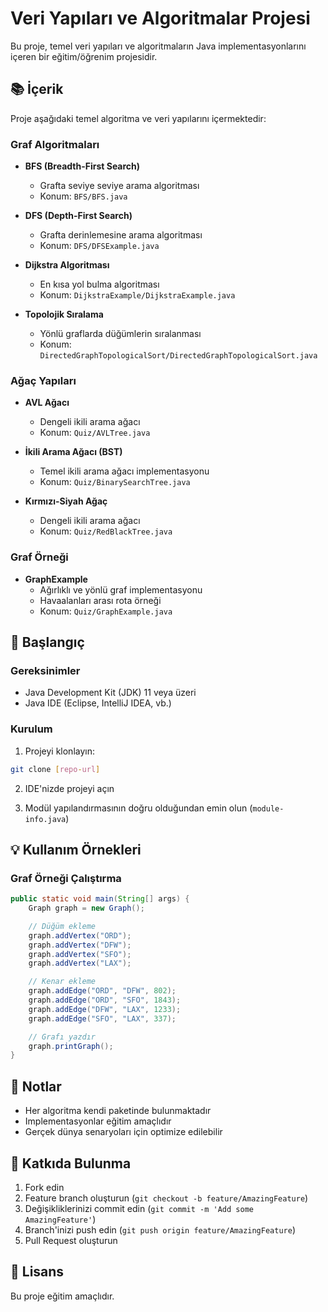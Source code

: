 # Veri Yapıları ve Algoritmalar Projesi

Bu proje, temel veri yapıları ve algoritmaların Java implementasyonlarını içeren bir eğitim/öğrenim projesidir.

## 📚 İçerik

Proje aşağıdaki temel algoritma ve veri yapılarını içermektedir:

### Graf Algoritmaları
- **BFS (Breadth-First Search)**
  - Grafta seviye seviye arama algoritması
  - Konum: `BFS/BFS.java`

- **DFS (Depth-First Search)**
  - Grafta derinlemesine arama algoritması
  - Konum: `DFS/DFSExample.java`

- **Dijkstra Algoritması**
  - En kısa yol bulma algoritması
  - Konum: `DijkstraExample/DijkstraExample.java`

- **Topolojik Sıralama**
  - Yönlü graflarda düğümlerin sıralanması
  - Konum: `DirectedGraphTopologicalSort/DirectedGraphTopologicalSort.java`

### Ağaç Yapıları
- **AVL Ağacı**
  - Dengeli ikili arama ağacı
  - Konum: `Quiz/AVLTree.java`

- **İkili Arama Ağacı (BST)**
  - Temel ikili arama ağacı implementasyonu
  - Konum: `Quiz/BinarySearchTree.java`

- **Kırmızı-Siyah Ağaç**
  - Dengeli ikili arama ağacı
  - Konum: `Quiz/RedBlackTree.java`

### Graf Örneği
- **GraphExample**
  - Ağırlıklı ve yönlü graf implementasyonu
  - Havaalanları arası rota örneği
  - Konum: `Quiz/GraphExample.java`

## 🚀 Başlangıç

### Gereksinimler
- Java Development Kit (JDK) 11 veya üzeri
- Java IDE (Eclipse, IntelliJ IDEA, vb.)

### Kurulum
1. Projeyi klonlayın:
```bash
git clone [repo-url]
```

2. IDE'nizde projeyi açın

3. Modül yapılandırmasının doğru olduğundan emin olun (`module-info.java`)

## 💡 Kullanım Örnekleri

### Graf Örneği Çalıştırma
```java
public static void main(String[] args) {
    Graph graph = new Graph();

    // Düğüm ekleme
    graph.addVertex("ORD");
    graph.addVertex("DFW");
    graph.addVertex("SFO");
    graph.addVertex("LAX");

    // Kenar ekleme
    graph.addEdge("ORD", "DFW", 802);
    graph.addEdge("ORD", "SFO", 1843);
    graph.addEdge("DFW", "LAX", 1233);
    graph.addEdge("SFO", "LAX", 337);

    // Grafı yazdır
    graph.printGraph();
}
```

## 📝 Notlar
- Her algoritma kendi paketinde bulunmaktadır
- Implementasyonlar eğitim amaçlıdır
- Gerçek dünya senaryoları için optimize edilebilir

## 🤝 Katkıda Bulunma
1. Fork edin
2. Feature branch oluşturun (`git checkout -b feature/AmazingFeature`)
3. Değişikliklerinizi commit edin (`git commit -m 'Add some AmazingFeature'`)
4. Branch'inizi push edin (`git push origin feature/AmazingFeature`)
5. Pull Request oluşturun

## 📜 Lisans
Bu proje eğitim amaçlıdır.